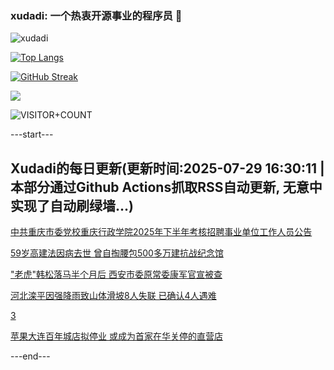 ### xudadi: 一个热衷开源事业的程序员 👋

![xudadi](https://github-readme-stats-git-masterorgs-github-readme-stats-team.vercel.app/api?username=xudadi)

[![Top Langs](https://github-readme-stats.vercel.app/api/top-langs/?username=xudadi)](https://github.com/anuraghazra/github-readme-stats)

[![GitHub Streak](https://streak-stats.demolab.com?user=xudadi&locale=zh_Hans)](https://git.io/streak-stats)

![](https://raw.githubusercontent.com/xudadi/xudadi/main/assets/github-contribution-grid-snake.svg)

![VISITOR+COUNT](https://komarev.com/ghpvc/?username=xudadi&label=VISITOR+COUNT)


---start---

## Xudadi的每日更新(更新时间:2025-07-29 16:30:11 | 本部分通过Github Actions抓取RSS自动更新, 无意中实现了自动刷绿墙...)

[中共重庆市委党校重庆行政学院2025年下半年考核招聘事业单位工作人员公告](https://www.gongkaoleida.com/article/2537150)

[59岁高建法因病去世 曾自掏腰包500多万建抗战纪念馆](https://m.163.com/news/article/K5KBJOUH051492LM.html)

["老虎"韩松落马半个月后 西安市委原常委康军官宣被查](https://m.163.com/news/article/K5KRM1SH051482MP.html)

[河北滦平因强降雨致山体滑坡8人失联 已确认4人遇难](https://m.163.com/news/article/K5KSSNG30001899O.html)

[3](https://m.163.com/touch/news/sub/domestic)

[苹果大连百年城店拟停业 或成为首家在华关停的直营店](https://m.163.com/news/article/K5KLHCNJ0534A4SC.html)

---end---
